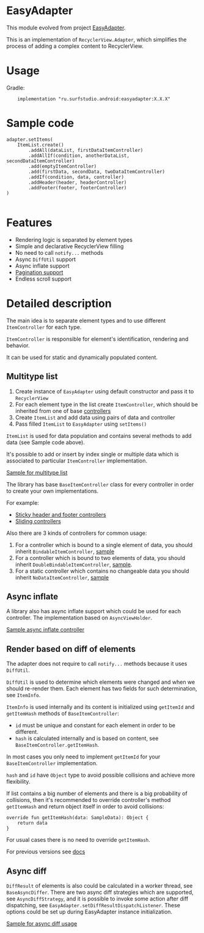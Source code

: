 # EasyAdapter
This module evolved from project
[EasyAdapter](https://github.com/MaksTuev/EasyAdapter).

This is an implementation of `RecyclerView.Adapter`, which simplifies
the process of adding a complex content to RecyclerView.

# Usage
Gradle:
```
    implementation "ru.surfstudio.android:easyadapter:X.X.X"
```

# Sample code
```
adapter.setItems(
    ItemList.create()
        .addAll(dataList, firstDataItemController)
        .addAllIf(condition, anotherDataList, secondDataItemController)
        .add(emptyItemController)
        .add(firstData, secondData, twoDataItemController)
        .addIf(condition, data, controller)
        .addHeader(header, headerController)
        .addFooter(footer, footerController)
)
                
```

# Features
* Rendering logic is separated by element types
* Simple and declarative RecyclerView filling
* No need to call `notify...` methods
* Async `DiffUtil` support
* Async inflate support
* [Pagination support](../lib-easyadapter-pagination/README.md)
* Endless scroll support

# Detailed description
The main idea is to separate element types and to use different
`ItemController` for each type.

`ItemController` is responsible for element's identification, rendering
and behavior.

It can be used for static and dynamically populated content.

## Multitype list
1. Create instance of `EasyAdapter` using default constructor and pass
   it to `RecyclerView`
2. For each element type in the list create `ItemController`, which
   should be inherited from one of base
   [controllers](src/main/java/ru/surfstudio/android/easyadapter/controller)
3. Create `ItemList` and add data using pairs of data and controller
4. Pass filled `ItemList` to `EasyAdapter` using `setItems()`

`ItemList` is used for data population and contains several methods to
add data (see Sample code above).

It's possible to add or insert by index
single or multiple data which is associated to particular
`ItemController` implementation.

[Sample for multitype list](../sample/src/main/java/ru/surfstudio/android/easyadapter/sample/ui/screen/multitype/MultitypeListActivityView.kt)

The library has base `BaseItemController` class for every controller in
order to create your own implementations.

For example:
* [Sticky header and footer controllers](https://github.com/surfstudio/SurfAndroidStandard/tree/dev/G-0.5.0/recycler-extension/lib-recycler-extension/src/main/java/ru/surfstudio/android/recycler/extension/sticky/controller)
* [Sliding controllers](https://github.com/surfstudio/SurfAndroidStandard/tree/dev/G-0.5.0/recycler-extension/lib-recycler-extension/src/main/java/ru/surfstudio/android/recycler/extension/slide)

Also there are 3 kinds of controllers for common usage:
1. For a controller which is bound to a single element of data, you
   should inherit `BindableItemController`,
   [sample](../sample/src/main/java/ru/surfstudio/android/easyadapter/sample/ui/screen/common/controllers/FirstDataItemController.kt)
2. For a controller which is bound to two elements of data, you should
   inherit `DoubleBindableItemController`,
   [sample](../sample/src/main/java/ru/surfstudio/android/easyadapter/sample/ui/screen/common/controllers/TwoDataItemController.kt).
3. For a static controller which contains no changeable data you should
   inherit `NoDataItemController`,
   [sample](../sample/src/main/java/ru/surfstudio/android/easyadapter/sample/ui/screen/common/controllers/EmptyItemController.kt)

## Async inflate

A library also has async inflate support which could be used for each
controller. The implementation based on `AsyncViewHolder`.

[Sample async inflate controller](../sample/src/main/java/ru/surfstudio/android/easyadapter/sample/ui/screen/async/AsyncInflateItemController.kt)

## Render based on diff of elements

The adapter does not require to call `notify...` methods because it uses
`DiffUtil`.

`DiffUtil` is used to determine which elements were changed and when we
should re-render them. Each element has two fields for such
determination, see `ItemInfo`.

`ItemInfo` is used internally and its content is initialized using
`getItemId` and `getItemHash` methods of `BaseItemController`:
* `id` must be unique and constant for each element in order to be
  different.
* `hash` is calculated internally and is based on content, see
  `BaseItemController.getItemHash`.

In most cases you only need to implement `getItemId` for your
`BaseItemController` implementation.

`hash` and `id` have `Object` type to avoid possible collisions and
achieve more flexibility.

If list contains a big number of elements and there is a big probability
of collisions, then it's recommended to override controller's method
`getItemHash` and return object itself in order to avoid collisions:

```
override fun getItemHash(data: SampleData): Object {
    return data
}
```

For usual cases there is no need to override `getItemHash`.

For previous versions see [docs](docs/deprecated.md)

## Async diff

`DiffResult` of elements is also could be calculated in a worker thread,
see `BaseAsyncDiffer`. There are two async diff strategies which are
supported, see `AsyncDiffStrategy`, and it is possible to invoke some
action after diff dispatching, see
`EasyAdapter.setDiffResultDispatchListener`. These options could be set
up during EasyAdapter instance initialization.

[Sample for async diff usage](../sample/src/main/java/ru/surfstudio/android/easyadapter/sample/ui/screen/async_diff/AsyncDiffActivityView.kt)
